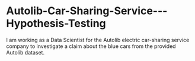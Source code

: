 # Autolib-Car-Sharing-Service---Hypothesis-Testing
I am working as a Data Scientist for the Autolib electric car-sharing service company to investigate a claim about the blue cars from the provided Autolib dataset.
